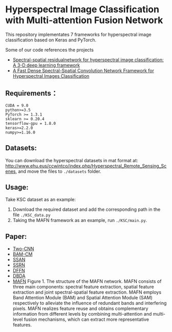 # Hyperspectral Image Classification with Multi-attention Fusion Network

This repository implementates 7 frameworks for hyperspectral image classification based on Keras and PyTorch.

Some of our code references the projects
* [Spectral-spatial residualnetwork for hyperspectral image classification: A 3-D deep learning framework](https://github.com/zilongzhong/SSRN)
* [A Fast Dense Spectral-Spatial Convolution Network Framework for Hyperspectral Images Classification](https://github.com/shuguang-52/FDSSC.git) 

Requirements：
------- 
```
CUDA = 9.0
python>=3.5
PyTorch >= 1.3.1
sklearn >= 0.20.4
tensorflow-gpu = 1.8.0
keras>=2.2.0
numpy>=1.16.0
```

Datasets:
------- 
You can download the hyperspectral datasets in mat format at: http://www.ehu.eus/ccwintco/index.php/Hyperspectral_Remote_Sensing_Scenes, and move the files to `./datasets` folder.

Usage:
-------
Take KSC dataset as an example: 
1. Download the required dataset and add the corresponding path in the file `./KSC_data.py`
2. Taking the MAFN framework as an example, run `./KSC/main.py`. 

Paper:
------- 
* [Two-CNN](https://ieeexplore.ieee.org/document/7927776)
* [BAM-CM](https://arxiv.org/pdf/1906.04379.pdf)
* [SSAN](https://ieeexplore.ieee.org/document/8909379)
* [SSRN](https://ieeexplore.ieee.org/document/8061020)
* [DFFN](https://ieeexplore.ieee.org/document/8283837)
* [DBDA](https://www.researchgate.net/publication/339192574_Classification_of_Hyperspectral_Image_Based_on_Double-Branch_Dual-Attention_Mechanism_Network)
* [MAFN](./MAFN/MAFN1/图片1.bmp)
Figure 1. The structure of the MAFN network. MAFN consists of three main components: spectral feature extraction, spatial feature extraction and joint spectral-spatial feature extraction. MAFN employs Band Attention Module (BAM) and Spatial Attention Module (SAM) respectively to alleviate the influence of redundant bands and interfering pixels. MAFN realizes feature reuse and obtains complementary information from different levels by combining multi-attention and multi-level fusion mechanisms, which can extract more representative features.

